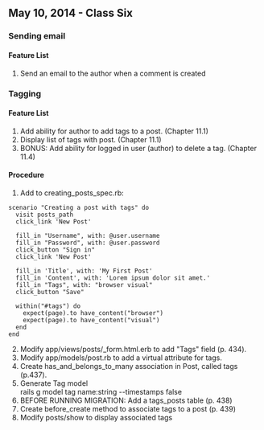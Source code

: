 ## May 10, 2014 - Class Six

### Sending email

#### Feature List
1. Send an email to the author when a comment is created

### Tagging

#### Feature List
1. Add ability for author to add tags to a post. (Chapter 11.1)
2. Display list of tags with post. (Chapter 11.1)
3. BONUS: Add ability for logged in user (author) to delete a tag. (Chapter 11.4)

#### Procedure
1. Add to creating_posts_spec.rb:
```
scenario "Creating a post with tags" do
  visit posts_path
  click_link 'New Post'

  fill_in "Username", with: @user.username
  fill_in "Password", with: @user.password
  click_button "Sign in"
  click_link 'New Post'

  fill_in 'Title', with: 'My First Post'
  fill_in 'Content', with: 'Lorem ipsum dolor sit amet.'
  fill_in "Tags", with: "browser visual"
  click_button "Save"

  within("#tags") do
    expect(page).to have_content("browser")
    expect(page).to have_content("visual")
  end
end
```  
2. Modify app/views/posts/_form.html.erb to add "Tags" field (p. 434).  
3. Modify app/models/post.rb to add a virtual attribute for tags.  
4. Create has_and_belongs_to_many association in Post, called tags (p.437).  
5. Generate Tag model  
    rails g model tag name:string --timestamps false
6. BEFORE RUNNING MIGRATION: Add a tags_posts table (p. 438)
7. Create before_create method to associate tags to a post (p. 439)
8. Modify posts/show to display associated tags

